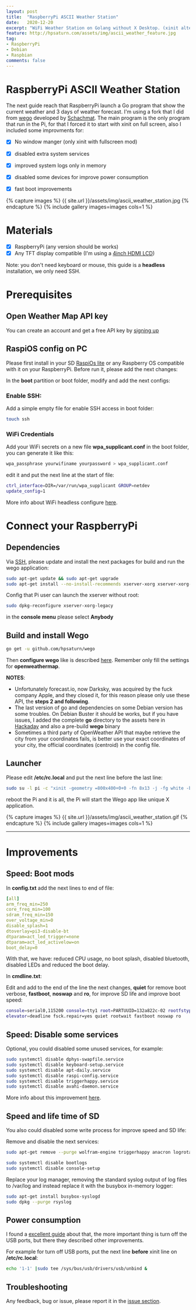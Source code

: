 ```yaml
---
layout: post
title:  "RaspberryPi ASCII Weather Station"
date:   2020-12-20
excerpt: "WiFi Weather Station on Golang without X Desktop. (xinit alternative)"
feature: http://hpsaturn.com/assets/img/ascii_weather_feature.jpg
tag:
- RaspberryPi
- Debian
- Raspbian
comments: false
---
```


# RaspberryPi ASCII Weather Station

The next guide reach that RaspberryPi launch a Go program that show the current weather and 3 days of weather forecast. I'm using a fork that I did from [wego](https://github.com/hpsaturn/wego) developed by [Schachmat](https://github.com/schachmat). The main program is the only program that run in the Pi, for that I forced it to start with xinit on full screen, also I included some improvments for:

- [x] No window manger (only xinit with fullscreen mod)
- [x] disabled extra system services
- [x] improved system logs only in memory
- [x] disabled some devices for improve power consumption
- [x] fast boot improvements


{% capture images %}
  {{ site.url }}/assets/img/ascii_weather_station.jpg
{% endcapture %}
{% include gallery images=images cols=1 %}


# Materials

- [x] RaspberryPi (any version should be works)
- [x] Any TFT display compatible (I'm using a [4inch HDMI LCD](https://www.waveshare.com/wiki/4inch_HDMI_LCD_(H)))

Note: you don't need keyboard or mouse, this guide is a **headless** installation, we only need SSH.

# Prerequisites

## Open Weather Map API key

You can create an account and get a free API key by [signing up](https://home.openweathermap.org/users/sign_up)

## RaspiOS config on PC

Please first install in your SD [RaspiOs lite](https://www.raspberrypi.org/software/operating-systems/) or any Raspberry OS compatible with it on your RaspberryPi. Before run it, please add the next changes:

In the **boot** partition or boot folder, modify and add the next configs:

### Enable SSH:

Add a simple empty file for enable SSH access in boot folder:

```bash
touch ssh
``` 

### WiFi Credentials

Add your WiFi secrets on a new file **wpa_supplicant.conf** in the boot folder, you can generate it like this:

```bash
wpa_passphrase yourwifiname yourpassword > wpa_supplicant.conf
```

edit it and put the next line at the start of file:

```bash
ctrl_interface=DIR=/var/run/wpa_supplicant GROUP=netdev
update_config=1
``` 

More info about WiFi headless configure [here](https://www.raspberrypi.org/documentation/configuration/wireless/headless.md).


# Connect your RaspberryPi 

## Dependencies

Via [SSH](https://www.raspberrypi.org/documentation/remote-access/ssh/unix.md), please update and install the next packages for build and run the wego application:

```bash
sudo apt-get update && sudo apt-get upgrade
sudo apt-get install --no-install-recommends xserver-xorg xserver-xorg-legacy xinit xterm golang build-essential git
```

Config that Pi user can launch the xserver without root:

```bash
sudo dpkg-reconfigure xserver-xorg-legacy
```

in the **console menu** please select **Anybody**

## Build and install Wego

```bash
go get -u github.com/hpsaturn/wego
```

Then **configure wego** like is described [here](https://github.com/hpsaturn/wego?organization=hpsaturn&organization=hpsaturn#setup). Remember only fill the settings for **openweathermap**.

**NOTES**:  

- Unfortunately forecast.io, now Darksky, was acquired by the fuck company Apple, and they closed it, for this reason please only use these API, the **steps 2 and following**.
- The last version of go and dependencies on some Debian version has some troubles. On Debian Buster it should be works, but if you have issues, I added the complete **go** directory to the assets here in [Hackaday](https://hackaday.io/project/176491-ascii-weather-station/files) and also a pre-build **wego** binary
- Sometimes a third party of OpenWeather API that maybe retrieve the city from your coordinates fails, is better use your exact coordinates of your city, the official coordinates (centroid) in the config file.

## Launcher

Please edit **/etc/rc.local** and put the next line before the last line:

```bash
sudo su -l pi -c "xinit -geometry =800x400+0+0 -fn 8x13 -j -fg white -bg black /home/pi/go/bin/wego -- -nocursor" &
```

reboot the Pi and it is all, the Pi will start the Wego app like unique X application.


{% capture images %}
  {{ site.url }}/assets/img/ascii_weather_station.gif
{% endcapture %}
{% include gallery images=images cols=1 %}


---

# Improvements

## Speed: Boot mods

In **config.txt** add the next lines to end of file:

```yml
[all]
arm_freq_min=250
core_freq_min=100
sdram_freq_min=150
over_voltage_min=0
disable_splash=1
dtoverlay=pi3-disable-bt
dtparam=act_led_trigger=none
dtparam=act_led_activelow=on
boot_delay=0
```
With that, we have: reduced CPU usage, no boot splash, disabled bluetooth, disabled LEDs and reduced the boot delay. 


In **cmdline.txt**:

Edit and add to the end of the line the next changes, **quiet** for remove boot verbose, **fastboot**, **noswap** and **ro**, for improve SD life and improve boot speed:

```bash
console=serial0,115200 console=tty1 root=PARTUUID=132a822c-02 rootfstype=ext4
elevator=deadline fsck.repair=yes quiet rootwait fastboot noswap ro
```

## Speed: Disable some services

Optional, you could disabled some unused services, for example:

```bash
sudo systemctl disable dphys-swapfile.service
sudo systemctl disable keyboard-setup.service
sudo systemctl disable apt-daily.service
sudo systemctl disable raspi-config.service
sudo systemctl disable triggerhappy.service
sudo systemctl disable avahi-daemon.service
```

More info about this improvement [here](http://himeshp.blogspot.com/2018/08/fast-boot-with-raspberry-pi.html).


## Speed and life time of SD

You also could disabled some write process for improve speed and SD life:

Remove and disable the next services:

```bash
sudo apt-get remove --purge wolfram-engine triggerhappy anacron logrotate dphys-swapfile
```

```bash
sudo systemctl disable bootlogs
sudo systemctl disable console-setup
```

Replace your log manager, removing the standard syslog output of log files to /var/log and instead replace it with the busybox in-memory logger:

```bash
sudo apt-get install busybox-syslogd
sudo dpkg --purge rsyslog
```

## Power consumption

I found a [excellent guide](https://learn.pi-supply.com/make/how-to-save-power-on-your-raspberry-pi/) about that, the more important thing is turn off the USB ports, but there they described other improvements.

For example for turn off USB ports, put the next line **before** xinit line on **/etc/rc.local**:

```bash
echo '1-1' |sudo tee /sys/bus/usb/drivers/usb/unbind &
```

## Troubleshooting

Any feedback, bug or issue, please report it in the [issue section](https://github.com/hpsaturn/hpsaturn.github.io/issues).
